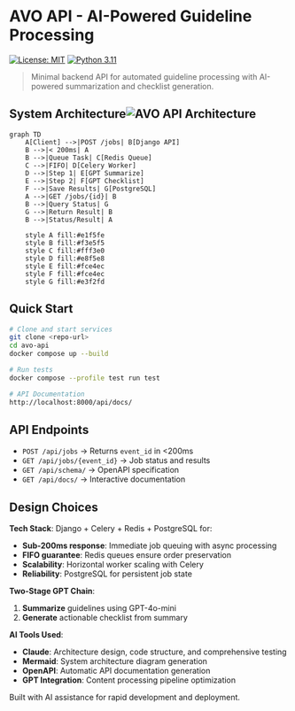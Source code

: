 # AVO API - AI-Powered Guideline Processing

[![License: MIT](https://img.shields.io/badge/License-MIT-yellow.svg)](https://opensource.org/licenses/MIT)
[![Python 3.11](https://img.shields.io/badge/python-3.11-blue.svg)](https://www.python.org/downloads/)

> Minimal backend API for automated guideline processing with AI-powered summarization and checklist generation.

## System Architecture![AVO API Architecture](./docs/avo_api_architecture.png)

```mermaid
graph TD
    A[Client] -->|POST /jobs| B[Django API]
    B -->|< 200ms| A
    B -->|Queue Task| C[Redis Queue]
    C -->|FIFO| D[Celery Worker]
    D -->|Step 1| E[GPT Summarize]
    E -->|Step 2| F[GPT Checklist]
    F -->|Save Results| G[PostgreSQL]
    A -->|GET /jobs/{id}| B
    B -->|Query Status| G
    G -->|Return Result| B
    B -->|Status/Result| A
    
    style A fill:#e1f5fe
    style B fill:#f3e5f5
    style C fill:#fff3e0
    style D fill:#e8f5e8
    style E fill:#fce4ec
    style F fill:#fce4ec
    style G fill:#e3f2fd
```

## Quick Start
```bash
# Clone and start services
git clone <repo-url>
cd avo-api
docker compose up --build

# Run tests
docker compose --profile test run test

# API Documentation
http://localhost:8000/api/docs/
```

## API Endpoints
- `POST /api/jobs` → Returns `event_id` in <200ms
- `GET /api/jobs/{event_id}` → Job status and results
- `GET /api/schema/` → OpenAPI specification
- `GET /api/docs/` → Interactive documentation

## Design Choices

**Tech Stack**: Django + Celery + Redis + PostgreSQL for:
- **Sub-200ms response**: Immediate job queuing with async processing
- **FIFO guarantee**: Redis queues ensure order preservation
- **Scalability**: Horizontal worker scaling with Celery
- **Reliability**: PostgreSQL for persistent job state

**Two-Stage GPT Chain**:
1. **Summarize** guidelines using GPT-4o-mini
2. **Generate** actionable checklist from summary

**AI Tools Used**:
- **Claude**: Architecture design, code structure, and comprehensive testing
- **Mermaid**: System architecture diagram generation
- **OpenAPI**: Automatic API documentation generation
- **GPT Integration**: Content processing pipeline optimization

Built with AI assistance for rapid development and deployment.
